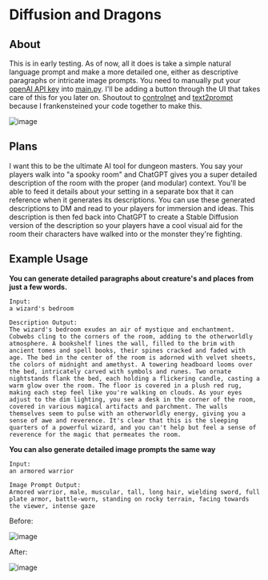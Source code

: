 # Diffusion and Dragons
## About
This is in early testing. As of now, all it does is take a simple natural language prompt and make a more detailed one, either as descriptive paragraphs or intricate image prompts. You need to manually put your [openAI API key](https://platform.openai.com/account/api-keys) into [main.py](https://github.com/hunter-meloche/sd-diffusion-dragons/blob/fd7337df5107b2626ce4e703f7fc8089a8483665/scripts/main.py#L9). I'll be adding a button through the UI that takes care of this for you later on. Shoutout to [controlnet](https://github.com/Mikubill/sd-webui-controlnet) and [text2prompt](https://github.com/toshiaki1729/stable-diffusion-webui-text2prompt) because I frankensteined your code together to make this.

![image](https://user-images.githubusercontent.com/123516285/226503708-4c0cc703-023d-4e57-960a-1bd6efafaac7.png)

## Plans
I want this to be the ultimate AI tool for dungeon masters. You say your players walk into "a spooky room" and ChatGPT gives you a super detailed description of the room with the proper (and modular) context. You'll be able to feed it details about your setting in a separate box that it can reference when it generates its descriptions. You can use these generated descriptions to DM and read to your players for immersion and ideas. This description is then fed back into ChatGPT to create a Stable Diffusion version of the description so your players have a cool visual aid for the room their characters have walked into or the monster they're fighting.

## Example Usage
**You can generate detailed paragraphs about creature's and places from just a few words.**
```
Input:
a wizard's bedroom

Description Output:
The wizard's bedroom exudes an air of mystique and enchantment. Cobwebs cling to the corners of the room, adding to the otherworldly atmosphere. A bookshelf lines the wall, filled to the brim with ancient tomes and spell books, their spines cracked and faded with age. The bed in the center of the room is adorned with velvet sheets, the colors of midnight and amethyst. A towering headboard looms over the bed, intricately carved with symbols and runes. Two ornate nightstands flank the bed, each holding a flickering candle, casting a warm glow over the room. The floor is covered in a plush red rug, making each step feel like you're walking on clouds. As your eyes adjust to the dim lighting, you see a desk in the corner of the room, covered in various magical artifacts and parchment. The walls themselves seem to pulse with an otherworldly energy, giving you a sense of awe and reverence. It's clear that this is the sleeping quarters of a powerful wizard, and you can't help but feel a sense of reverence for the magic that permeates the room.
```
**You can also generate detailed image prompts the same way**
```
Input:
an armored warrior

Image Prompt Output:
Armored warrior, male, muscular, tall, long hair, wielding sword, full plate armor, battle-worn, standing on rocky terrain, facing towards the viewer, intense gaze
```
Before:

![image](https://user-images.githubusercontent.com/123516285/226486704-1c7e8ac7-b0a5-42c4-96af-ce64dd661717.png)


After:

![image](https://user-images.githubusercontent.com/123516285/226486552-ed34542f-330b-43ae-af64-2d92e34e6d38.png)

